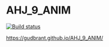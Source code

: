 # AHJ_9_ANIM

[![Build status](https://ci.appveyor.com/api/projects/status/qxpf5ngf0fr0eqyf?svg=true)](https://ci.appveyor.com/project/gudbrant/ahj-9-anim)

https://gudbrant.github.io/AHJ_9_ANIM/
